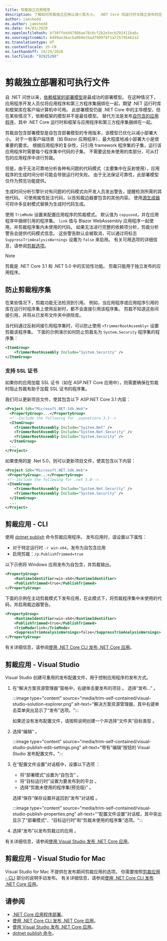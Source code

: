 ```yaml
---
title: 剪裁独立应用程序
description: 了解如何剪裁独立应用以减小其大小。 .NET Core 将运行时与独立发布的应用捆绑在一起，通常包含比所需更多的运行时。
author: jamshedd
ms.author: jamshedd
ms.date: 04/03/2020
ms.openlocfilehash: bf38ffe4d47986ae78c6cf2b2e5ecb292411ba6c
ms.sourcegitcommit: 6d09ae36acba0b0e2ba47999f8f1a725795462a2
ms.translationtype: HT
ms.contentlocale: zh-CN
ms.lasthandoff: 10/29/2020
ms.locfileid: "92925280"
---
```

# <a name="trim-self-contained-deployments-and-executables"></a>剪裁独立部署和可执行文件

自 .NET 问世以来，[依赖框架的部署模型](index.md#publish-framework-dependent)是最成功的部署模型。 在这种情况下，应用程序开发人员仅将应用程序和第三方程序集捆绑在一起，期望 .NET 运行时库和框架库在客户端计算机中可用。 此部署模型仍是 .NET Core 中的主导模型，但在某些情况下，依赖框架的模型并不是最佳模型。 替代方法是发布[自包含的应用程序](index.md#publish-self-contained)，其中 .NET Core 运行时和框架与应用程序和第三方程序集捆绑在一起。

剪裁自包含部署模型是自包含部署模型的专用版本，该模型已优化以减小部署大小。 对于一些客户端场景（如 Blazor 应用程序），最大程度地减小部署大小是很重要的要求。 根据应用程序的复杂性，只引用 framework 程序集的子集，运行该应用程序时需要每个程序集中代码的子集。 不需要这些未使用的库部分，可从打包的应用程序中进行剪裁。

但是，由于无法可靠地分析各种有问题的代码模式（主要集中在反射使用），应用程序的生成时间分析可能会导致运行时失败。 由于无法保证可靠性，此部署模型仅作为预览功能提供。

生成时间分析引擎针对有问题的代码模式向开发人员发出警告，提醒检测所需的其他代码。 可使用属性批注代码，以告知裁边器要包含的其他内容。 使用[源生成器](https://github.com/dotnet/roslyn/blob/master/docs/features/source-generators.md)可将许多反射模式替换为生成时代码生成。

使用 `TrimMode` 设置来配置应用程序的剪裁模式。 默认值为 `copyused`，并在应用程序中捆绑引用的程序集。 `link` 值与 Blazor WebAssembly 应用程序一起使用，并剪裁程序集内未使用的代码。 如果无法进行完整的依赖项分析，剪裁分析警告会提供代码模式信息。 这些警告默认会被取消，可以通过将标志 `SuppressTrimAnalysisWarnings` 设置为 `false` 来启用。 有关可用选项的详细信息，请参阅[剪裁选项](trimming-options.md)。

> [!NOTE]
> 剪裁是 .NET Core 3.1 和 .NET 5.0 中的实验性功能。 剪裁只能用于独立发布的应用程序。

## <a name="prevent-assemblies-from-being-trimmed"></a>防止剪裁程序集

在某些情况下，剪裁功能无法检测到引用。 例如，当应用程序或应用程序引用的库在运行时程序集上使用反射时，都不会直接引用该程序集。 剪裁不知道这些间接引用，并将从已发布文件夹中排除库。

当代码通过反射间接引用程序集时，可以防止使用 `<TrimmerRootAssembly>` 设置剪裁该程序集。 下面的示例演示如何防止剪裁名为 `System.Security` 程序集的程序集：

```xml
<ItemGroup>
    <TrimmerRootAssembly Include="System.Security" />
</ItemGroup>
```

### <a name="support-for-ssl-certificates"></a>支持 SSL 证书

如果你的应用加载 SSL 证书（如在 ASP.NET Core 应用中），则需要确保在剪裁时阻止剪裁有助于加载 SSL 证书的程序集。

我们可以更新项目文件，使其包含以下 ASP.NET Core 3.1 内容：

```xml
<Project Sdk="Microsoft.NET.Sdk.Web">
  <PropertyGroup>...</PropertyGroup>
  <!--Include the following for .aspnetcore 3.1-->
  <ItemGroup>
    <TrimmerRootAssembly Include="System.Net" />
    <TrimmerRootAssembly Include="System.Net.Security" />
    <TrimmerRootAssembly Include="System.Security" />
  </ItemGroup>
  ...
</Project>
```

如果使用的是 .Net 5.0，则可以更新项目文件，使其包含以下内容：

```xml
<Project Sdk="Microsoft.NET.Sdk.Web">
 <PropertyGroup>...</PropertyGroup>
 <!--Include the following for .net 5.0-->
 <ItemGroup>
    <TrimmerRootAssembly Include="System.Net.Security" />
    <TrimmerRootAssembly Include="System.Security" />
  </ItemGroup>
  ...
</Project>
```

## <a name="trim-your-app---cli"></a>剪裁应用 - CLI

使用 [dotnet publish](../tools/dotnet-publish.md) 命令剪裁应用程序。 发布应用时，请设置以下属性：

- 对于特定运行时 `-r win-x64`，发布为自包含应用
- 启用剪裁：`/p:PublishTrimmed=true`

以下示例将 Windows 应用发布为自包含，并剪裁输出。

```xml
<PropertyGroup>
    <RuntimeIdentifier>win-x64</RuntimeIdentifier>
    <PublishTrimmed>true</PublishTrimmed>
</PropertyGroup>
```

下面的示例在主动剪裁模式下发布应用，在此模式下，将剪裁程序集中未使用的代码，并启用裁边器警告。

```xml
<PropertyGroup>
    <RuntimeIdentifier>win-x64</RuntimeIdentifier>
    <PublishTrimmed>true</PublishTrimmed>
    <TrimMode>link</TrimMode>
    <SuppressTrimAnalysisWarnings>false</SuppressTrimAnalysisWarnings>
</PropertyGroup>
```

有关详细信息，请参阅[使用 .NET Core CLI 发布 .NET Core 应用](deploy-with-cli.md)。

## <a name="trim-your-app---visual-studio"></a>剪裁应用 - Visual Studio

Visual Studio 创建可重用的发布配置文件，用于控制应用程序的发布方式。

01. 在“解决方案资源管理器”窗格中，右键单击要发布的项目  。 选择“发布…”  。

    :::image type="content" source="media/trim-self-contained/visual-studio-solution-explorer.png" alt-text="解决方案资源管理器，其中右键单击菜单突出显示了“发布”选项。":::

    如果还没有发布配置文件，请按照说明创建一个并选择“文件夹”目标类型  。

01. 选择“编辑”  。

    :::image type="content" source="media/trim-self-contained/visual-studio-publish-edit-settings.png" alt-text="带有“编辑”按钮的 Visual Studio 发布配置文件。":::

01. 在“配置文件设置”对话框中，设置以下选项  ：

    - 将“部署模式”设置为“自包含”   。
    - 将“目标运行时”设置为要发布到的平台  。
    - 选择“剪裁未使用的程序集(预览版)”  。

    选择“保存”保存设置并返回到“发布”对话框   。

    :::image type="content" source="media/trim-self-contained/visual-studio-publish-properties.png" alt-text="“配置文件设置”对话框，其中突出显示了“部署模式”、“目标运行时”和“剪裁未使用的程序集”选项。":::

01. 选择“发布”以发布剪裁过的应用  。

有关详细信息，请参阅[使用 Visual Studio 发布 .NET Core 应用](deploy-with-vs.md)。

## <a name="trim-your-app---visual-studio-for-mac"></a>剪裁应用 - Visual Studio for Mac

Visual Studio for Mac 不提供在发布期间剪裁应用的选项。 你需要按照[剪裁应用 - CLI](#trim-your-app---cli) 部分的说明手动发布。 有关详细信息，请参阅[使用 .NET Core CLI 发布 .NET Core 应用](deploy-with-cli.md)。

## <a name="see-also"></a>请参阅

- [.NET Core 应用程序部署](index.md)。
- [使用 .NET Core CLI 发布 .NET Core 应用](deploy-with-cli.md)。
- [使用 Visual Studio 发布 .NET Core 应用](deploy-with-vs.md)。
- [dotnet publish 命令](../tools/dotnet-publish.md)。
